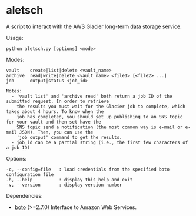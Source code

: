 aletsch
=======

A script to interact with the AWS Glacier long-term data storage service.

Usage:

`python aletsch.py [options] <mode>`
  
Modes:

    vault    create|list|delete <vault_name>  
    archive  read|write|delete <vault_name> <file1> [<file2> ...]
    job      output|status <job_id>
    
    Notes:
      - 'vault list' and 'archive read' both return a job ID of the submitted request. In order to retrieve
        the results you must wait for the Glacier job to complete, which takes about 4 hours. To know when the
        job has completed, you should set up publishing to an SNS topic for your vault and then set have the
        SNS topic send a notification (the most common way is e-mail or e-mail JSON). Then, you can use the
        'job output' command to get the results.
      - job_id can be a partial string (i.e., the first few characters of a job ID)
    
Options:

    -c, --config=file   : load credentials from the specified boto configuration file
    -h, --help          : display this help and exit
    -v, --version       : display version number
  
Dependencies:
* [boto](https://github.com/boto/boto) (>=2.7.0) Interface to Amazon Web Services.

